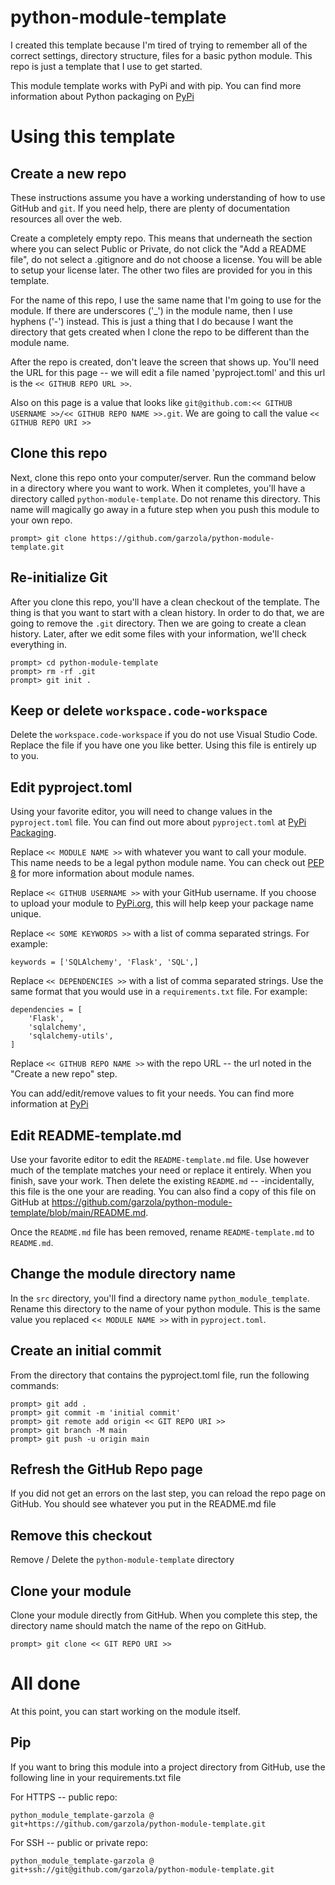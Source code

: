# python-module-template

I created this template because I'm tired of trying to remember all of the correct settings, directory structure, files for a basic python module.  This repo is just a template that I use to get started.

This module template works with PyPi and with pip.  You can find more information about Python packaging on [PyPi](https://packaging.python.org/en/latest/tutorials/packaging-projects/)

# Using this template

## Create a new repo

These instructions assume you have a working understanding of how to use GitHub and `git`.  If you need help, there are plenty of documentation resources all over the web.

Create a completely empty repo.  This means that underneath the section where you can select Public or Private, do not click the "Add a README file", do not select a .gitignore and do not choose a license.  You will be able to setup your license later.  The other two files are provided for you in this template.

For the name of this repo, I use the same name that I'm going to use for the module.  If there are underscores ('_') in the module name, then I use hyphens ('-') instead.  This is just a thing that I do because I want the directory that gets created when I clone the repo to be different than the module name.

After the repo is created, don't leave the screen that shows up.  You'll need the URL for this page -- we will edit a file named 'pyproject.toml' and this url is the `<< GITHUB REPO URL >>`.

Also on this page is a value that looks like `git@github.com:<< GITHUB USERNAME >>/<< GITHUB REPO NAME >>.git`.  We are going to call the value `<< GITHUB REPO URI >>`

## Clone this repo

Next, clone this repo onto your computer/server.  Run the command below in a directory where you want to work.  When it completes, you'll have a directory called `python-module-template`.  Do not rename this directory.  This name will magically go away in a future step when you push this module to your own repo.

```
prompt> git clone https://github.com/garzola/python-module-template.git
```

## Re-initialize Git

After you clone this repo, you'll have a clean checkout of the template.  The thing is that you want to start with a clean history.  In order to do that, we are going to remove the `.git` directory.  Then we are going to create a clean history.  Later, after we edit some files with your information, we'll check everything in.

```
prompt> cd python-module-template
prompt> rm -rf .git
prompt> git init .
```

## Keep or delete `workspace.code-workspace`

Delete the `workspace.code-workspace` if you do not use Visual Studio Code.  Replace the file if you have one you like better.  Using this file is entirely up to you.

## Edit pyproject.toml

Using your favorite editor, you will need to change values in the `pyproject.toml` file.  You can find out more about `pyproject.toml` at [PyPi Packaging](https://packaging.python.org/en/latest/tutorials/packaging-projects/).

Replace `<< MODULE NAME >>` with whatever you want to call your module.  This name needs to be a legal python module name.  You can check out [PEP 8](https://peps.python.org/pep-0008/#package-and-module-names) for more information about module names.

Replace `<< GITHUB USERNAME >>` with your GitHub username.  If you choose to upload your module to [PyPi.org](https://pypi.org/), this will help keep your package name unique.

Replace `<< SOME KEYWORDS >>` with a list of comma separated strings.  For example:

```
keywords = ['SQLAlchemy', 'Flask', 'SQL',]
```

Replace `<< DEPENDENCIES >>` with a list of comma separated strings.  Use the same format that you would use in a `requirements.txt` file.  For example:

```
dependencies = [
    'Flask',
    'sqlalchemy',
    'sqlalchemy-utils',
]
```

Replace `<< GITHUB REPO NAME >>` with the repo URL -- the url noted in the "Create a new repo" step.

You can add/edit/remove values to fit your needs.  You can find more information at [PyPi](https://packaging.python.org/en/latest/tutorials/packaging-projects/)

## Edit README-template.md

Use your favorite editor to edit the `README-template.md` file.  Use however much of the template matches your need or replace it entirely.  When you finish, save your work.  Then delete the existing `README.md` -- -incidentally, this file is the one your are reading.  You can also find a copy of this file on GitHub at https://github.com/garzola/python-module-template/blob/main/README.md.

Once the `README.md` file has been removed, rename `README-template.md` to `README.md`.

## Change the module directory name

In the `src` directory, you'll find a directory name `python_module_template`.  Rename this directory to the name of your python module.  This is the same value you replaced <`< MODULE NAME >>` with in `pyproject.toml`.

## Create an initial commit

From the directory that contains the pyproject.toml file, run the following commands:

```
prompt> git add .
prompt> git commit -m 'initial commit'
prompt> git remote add origin << GIT REPO URI >>
prompt> git branch -M main
prompt> git push -u origin main

```

## Refresh the GitHub Repo page

If you did not get an errors on the last step, you can reload the repo page on GitHub.  You should see whatever you put in the README.md file

## Remove this checkout

Remove / Delete the `python-module-template` directory

## Clone your module

Clone your module directly from GitHub.  When you complete this step, the directory name should match the name of the repo on GitHub.

```
prompt> git clone << GIT REPO URI >>
```

# All done

At this point, you can start working on the module itself.

## Pip

If you want to bring this module into a project directory from GitHub, use the following line in your requirements.txt file

For HTTPS -- public repo:

```
python_module_template-garzola @ git+https://github.com/garzola/python-module-template.git
```

For SSH -- public or private repo:

```
python_module_template-garzola @ git+ssh://git@github.com/garzola/python-module-template.git
```
